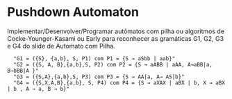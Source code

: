 # Pushdown Automaton  
Implementar/Desenvolver/Programar autômatos com pilha ou algoritmos de Cocke-Younger-Kasami ou Early para reconhecer as gramáticas G1, G2, G3 e G4 do slide de Automato com Pilha.  
```
  "G1 = ({S}, {a,b}, S, P1) com P1 = {S → aSbb | aab}"  
  "G2 = ({S, A, B},{a,b},S, P2) com P2 = {S → aABB | aAA, A→aBB|a, B→bBB|A }"  
  "G3 = ({S,A},{a,b},S, P3) com P3 = {S → AA|a, A→ AS|b}"  
  "G4 = ({S,X,A,B},{a,b}, S, P4) com P4 = {S → aXAX | aBX | b, X → aBX | b , A → a, B → b}"  
```
